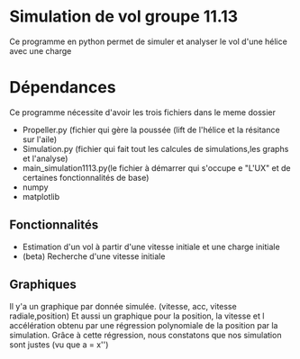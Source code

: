 ﻿
# Simulation de vol groupe 11.13
Ce programme en python permet de simuler et analyser le vol d'une hélice avec  une charge


# Dépendances

Ce programme nécessite d'avoir les trois fichiers dans le meme dossier  
- Propeller.py (fichier qui gère la poussée (lift de l'hélice et la résitance sur l'aile)
- Simulation.py (fichier qui fait tout les calcules de simulations,les graphs et l'analyse)
- main_simulation1113.py(le fichier à démarrer qui s'occupe e "L'UX" et de certaines fonctionnalités de base)
- numpy
- matplotlib


## Fonctionnalités

- Estimation d'un vol à partir d'une vitesse initiale et une charge initiale
- (beta) Recherche d'une vitesse initiale
## Graphiques

Il y'a un graphique par donnée simulée. (vitesse, acc, vitesse radiale,position)
Et aussi un graphique pour la position, la vitesse et l accélération obtenu par une régression polynomiale de la position par la simulation.
Grâce à cette régression, nous constatons que nos simulation sont justes (vu que a = x'') 



